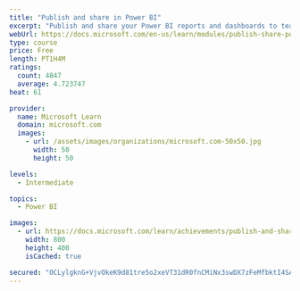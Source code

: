 ```yaml
---
title: "Publish and share in Power BI"
excerpt: "Publish and share your Power BI reports and dashboards to teammates in your organization or to everyone on the web."
webUrl: https://docs.microsoft.com/en-us/learn/modules/publish-share-power-bi/
type: course
price: Free
length: PT1H4M
ratings:
  count: 4847
  average: 4.723747
heat: 61

provider:
  name: Microsoft Learn
  domain: microsoft.com
  images:
    - url: /assets/images/organizations/microsoft.com-50x50.jpg
      width: 50
      height: 50

levels:
  - Intermediate

topics:
  - Power BI

images:
  - url: https://docs.microsoft.com/learn/achievements/publish-and-share-with-power-bi-desktop-social.png
    width: 800
    height: 400
    isCached: true

secured: "OCLylgknG+VjvOkeK9d81tre5o2xeVT31dR0fnCMiNx3swDX7zFeMfbktI4SAzexdAHz6ss5AasucblzexmoqpUL39RVjQSuxdfrbThr4LSJKhPXFbcUeQGWfFMfK5FZLUQGvq5uwWNq3l5Q//9CYVzfMVqNkNw0nol3ctyjLD3mzee3006NvhVgOEcvZpLeRkci/YqwbAkB5dR6F/LOQeoqJ7rDL8tcrFt19wiO4HTlI2mPwnEIW6T4JBSxU4hywTooqo23/qPSbyehLdQLwxo4Y+l0BOZ91RNt6/IgRBUyDLGZfU/cIMw1iSMvx5mPZkupiC+7eCN3zJbGBw8MGoUV0WmuH4bKb9cGNjh5L44TmXEsqm3kvo2FBzucC776PTi3st0cccFzDokRRCNEfldArHv1DSfGCff/IU89x6Q=;PtpUkc1i+q2oz6bcTyWwUQ=="
---
```


